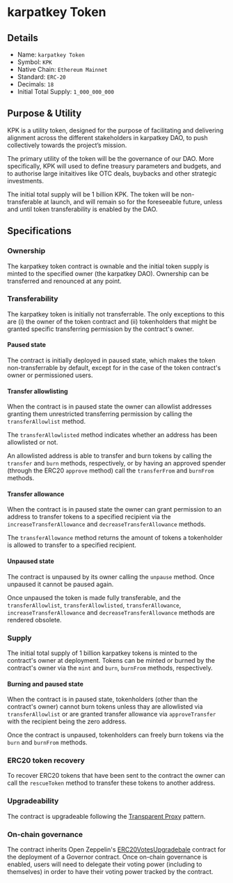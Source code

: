# karpatkey Token

## Details

- Name: `karpatkey Token`
- Symbol: `KPK`
- Native Chain: `Ethereum Mainnet`
- Standard: `ERC-20`
- Decimals: `18`
- Initial Total Supply: `1_000_000_000`

## Purpose & Utility

KPK is a utility token, designed for the purpose of facilitating and delivering alignment across the different stakeholders in karpatkey DAO, to push collectively towards the project’s mission. 

The primary utility of the token will be the governance of our DAO. More specifically, KPK will used to define treasury parameters and budgets, and to authorise large initaitives like OTC deals, buybacks and other strategic investments.

The initial total supply will be 1 billion KPK. The token will be non-transferable at launch, and will remain so for the foreseeable future, unless and until token transferability is enabled by the DAO.

## Specifications

### Ownership

The karpatkey token contract is ownable and the initial token supply is minted to the specified owner (the karpatkey DAO). Ownership can be transferred and renounced at any point.

### Transferability

The karpatkey token is initially not transferrable. The only exceptions to this are (i) the owner of the token contract and (ii) tokenholders that might be granted specific transferring permission by the contract's owner.

#### Paused state

The contract is initially deployed in paused state, which makes the token non-transferrable by default, except for in the case of the token contract's owner or permissioned users.

#### Transfer allowlisting

When the contract is in paused state the owner can allowlist addresses granting them unrestricted transferring permission by calling the `transferAllowlist` method.

The `transferAllowlisted` method indicates whether an address has been allowlisted or not.

An allowlisted address is able to transfer and burn tokens by calling the `transfer` and `burn` methods, respectively, or by having an approved spender (through the ERC20 `approve` method) call the `transferFrom` and `burnFrom` methods.

#### Transfer allowance

When the contract is in paused state the owner can grant permission to an address to transfer tokens to a specified recipient via the `increaseTransferAllowance` and `decreaseTransferAllowance` methods.

The `transferAllowance` method returns the amount of tokens a tokenholder is allowed to transfer to a specified recipient.

#### Unpaused state

The contract is unpaused by its owner calling the `unpause` method. Once unpaused it cannot be paused again.

Once unpaused the token is made fully transferable, and the `transferAllowlist`, `transferAllowlisted`, `transferAllowance`, `increaseTransferAllowance` and `decreaseTransferAllowance` methods are rendered obsolete.

### Supply

The initial total supply of 1 billion karpatkey tokens is minted to the contract's owner at deployment. Tokens can be minted or burned by the contract's owner via the `mint` and `burn`, `burnFrom` methods, respectively.

#### Burning and paused state

When the contract is in paused state, tokenholders (other than the contract's owner) cannot burn tokens unless thay are allowlisted via `transferAllowlist` or are granted transfer allowance via `approveTransfer` with the recipient being the zero address.

Once the contract is unpaused, tokenholders can freely burn tokens via the `burn` and `burnFrom` methods.

### ERC20 token recovery

To recover ERC20 tokens that have been sent to the contract the owner can call the `rescueToken` method to transfer these tokens to another address.

### Upgradeability

The contract is upgradeable following the [Transparent Proxy](https://blog.openzeppelin.com/the-transparent-proxy-pattern) pattern.

### On-chain governance

The contract inherits Open Zeppelin's [ERC20VotesUpgradebale](https://github.com/OpenZeppelin/openzeppelin-contracts-upgradeable/blob/master/contracts/token/ERC20/extensions/ERC20VotesUpgradeable.sol) contract for the deployment of a Governor contract. Once on-chain governance is enabled, users will need to delegate their voting power (including to themselves) in order to have their voting power tracked by the contract.
